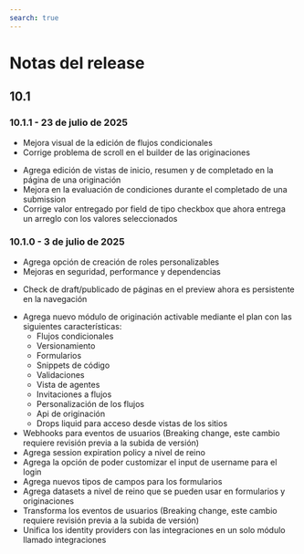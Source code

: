 ```yaml
---
search: true
---
```


# Notas del release

## 10.1


### 10.1.1 - 23 de julio de 2025

<Badge text="Customers" type="customers" vertical="middle"/>

* Mejora visual de la edición de flujos condicionales
* Corrige problema de scroll en el builder de las originaciones

<Badge text="Channels" type="channels" vertical="middle"/>

* Agrega edición de vistas de inicio, resumen y de completado en la página de una originación
* Mejora en la evaluación de condiciones durante el completado de una submission
* Corrige valor entregado por field de tipo checkbox que ahora entrega un arreglo con los valores seleccionados


### 10.1.0 - 3 de julio de 2025

<Badge text="Core" type="core" vertical="middle"/>

* Agrega opción de creación de roles personalizables
* Mejoras en seguridad, performance y dependencias

<Badge text="Channels" type="channels" vertical="middle"/>

* Check de draft/publicado de páginas en el preview ahora es persistente en la navegación

<Badge text="Customers" type="customers" vertical="middle"/>

* Agrega nuevo módulo de originación activable mediante el plan con las siguientes características:
  * Flujos condicionales
  * Versionamiento
  * Formularios
  * Snippets de código 
  * Validaciones
  * Vista de agentes
  * Invitaciones a flujos
  * Personalización de los flujos
  * Api de originación
  * Drops liquid para acceso desde vistas de los sitios
* Webhooks para eventos de usuarios (Breaking change, este cambio requiere revisión previa a la subida de versión)
* Agrega session expiration policy a nivel de reino
* Agrega la opción de poder customizar el input de username para el login
* Agrega nuevos tipos de campos para los formularios
* Agrega datasets a nivel de reino que se pueden usar en formularios y originaciones
* Transforma los eventos de usuarios (Breaking change, este cambio requiere revisión previa a la subida de versión)
* Unifica los identity providers con las integraciones en un solo módulo llamado integraciones


